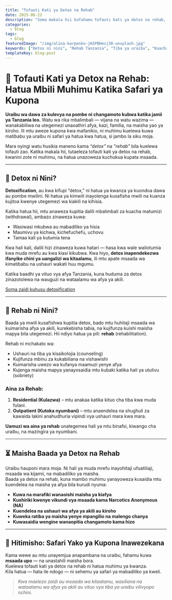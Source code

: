 ```yaml
---
title: "Tofauti Kati ya Detox na Rehab"
date: 2025-06-22
description: "Soma makala hii kufahamu tofauti kati ya detox na rehab, hatua mbili muhimu katika tiba ya uraibu nchini Tanzania."
categories:
  - blog
tags:
  - blog
featuredImage: "/img/alina-karpenko-jH1PBHevj38-unsplash.jpg"
keywords: ["Detox ni nini", "Rehab Tanzania", "Tiba ya uraibu", "Kuacha dawa za kulevya", "Safari ya uponyaji", "Matibabu ya uraibu nchini Tanzania"]
templateKey: blog-post
---
```


# 🧠 Tofauti Kati ya Detox na Rehab: Hatua Mbili Muhimu Katika Safari ya Kupona

**Uraibu wa dawa za kulevya na pombe ni changamoto kubwa katika jamii ya Tanzania leo.** Watu wa rika mbalimbali — vijana na watu wazima — wanakabiliwa na utegemezi unaoathiri afya, kazi, familia, na maisha yao ya kiroho. Ili mtu aweze kupona kwa mafanikio, ni muhimu kuelewa kuwa matibabu ya uraibu ni safari ya hatua kwa hatua, si jambo la siku moja.

Mara nyingi watu husikia maneno kama *“detox”* na *“rehab”* bila kuelewa tofauti zao. Katika makala hii, tutaeleza tofauti kati ya detox na rehab, kwanini zote ni muhimu, na hatua unazoweza kuchukua kupata msaada.

---

## 🚿 Detox ni Nini?

**Detoxification**, au kwa kifupi “detox,” ni hatua ya kwanza ya kuondoa dawa au pombe mwilini. Ni hatua ya kimwili inayolenga kusafisha mwili na kuanza kujitoa kwenye utegemezi wa kiakili na kihisia.

Katika hatua hii, mtu anaweza kupitia dalili mbalimbali za kuacha matumizi (withdrawal), ambazo zinaweza kuwa:
- Wasiwasi mkubwa au mabadiliko ya hisia
- Maumivu ya kichwa, kichefuchefu, uchovu
- Tamaa kali ya kutumia tena

Kwa hali kali, dalili hizi zinaweza kuwa hatari — hasa kwa wale waliotumia kwa muda mrefu au kwa kiasi kikubwa. Kwa hiyo, **detox inapendekezwa ifanyike chini ya uangalizi wa kitaalamu**, ili mtu apate msaada wa kimatibabu na ushauri wakati huu mgumu.

Katika baadhi ya vituo vya afya Tanzania, kuna huduma za detox zinazotolewa na wauguzi na wataalamu wa afya ya akili.

[Soma zaidi kuhusu detoxification](/blog/detoxification-ni-nini)

---

## 🏥 Rehab ni Nini?

Baada ya mwili kusafishwa kupitia detox, bado mtu huhitaji msaada wa kuimarisha afya ya akili, kurekebisha tabia, na kujifunza kuishi maisha mapya bila utegemezi. Hii ndiyo hatua ya pili: **rehab** (rehabilitation).

Rehab ni mchakato wa:
- Ushauri na tiba ya kisaikolojia (counseling)
- Kujifunza mbinu za kukabiliana na vishawishi
- Kuimarisha uwezo wa kufanya maamuzi yenye afya
- Kujenga maisha mapya yanayosaidia mtu kubaki katika hali ya utulivu (sobriety)

### Aina za Rehab:
1. **Residential (Kulazwa)** – mtu anakaa katika kituo cha tiba kwa muda fulani.
2. **Outpatient (Kutoka nyumbani)** – mtu anaendelea na shughuli za kawaida lakini anahudhuria vipindi vya ushauri mara kwa mara.

**Uamuzi wa aina ya rehab** unategemea hali ya mtu binafsi, kiwango cha uraibu, na mazingira ya nyumbani.

---

## ⏳ Maisha Baada ya Detox na Rehab

Uraibu hauponi mara moja. Ni hali ya muda mrefu inayohitaji ufuatiliaji, msaada wa kijamii, na mabadiliko ya maisha.  
Baada ya detox na rehab, kuna mambo muhimu yanayoweza kusaidia mtu kuendelea na maisha ya afya bila kurudi nyuma:

- **Kuwa na marafiki wanaoishi maisha ya kiafya**
- **Kushiriki kwenye vikundi vya msaada kama Narcotics Anonymous (NA)**
- **Kuendelea na ushauri wa afya ya akili au kiroho**
- **Kuweka ratiba ya maisha yenye mpangilio na malengo chanya**
- **Kuwasaidia wengine wanaopitia changamoto kama hizo**

---

## 🌱 Hitimisho: Safari Yako ya Kupona Inawezekana

Kama wewe au mtu unayemjua anapambana na uraibu, fahamu kuwa **msaada upo** — na unastahili maisha bora.  
Kuelewa tofauti kati ya detox na rehab ni hatua muhimu ya kwanza.  
Kila hatua — hata ile ndogo — ni sehemu ya safari ya mabadiliko ya kweli.

> *Kwa maelezo zaidi au msaada wa kitaalamu, wasiliana na wataalamu wa afya ya akili au vituo vya tiba ya uraibu vilivyopo nchini.*
